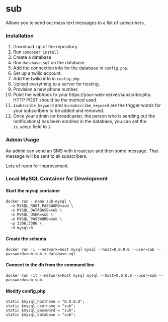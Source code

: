 sub
===
Allows you to send out mass text messages to a list of subscribers.

### Installation

1) Download zip of the repository.
2) Run `composer install`
3) Create a database
4) Run `database.sql` on the database.
5) Add the connection info for the database in `config.php`.
6) Set up a twilio account.
7) Add the twilio info in `config.php`.
8) Upload everything to a server for hosting.
9) Provision a new phone number.
10) Point the webhook to your https://your-web-server/subscribe.php.  HTTP POST should be the method used.
11) `$subscribe_keyword` and `$unsubscribe_keyword` are the trigger words for your subscribers to be added and removed.
12) Once your admin (or broadcaster, the person who is sending out the notifications) has been enrolled in the database, you can set the `is_admin` field to `1`.

### Admin Usage
An admin can send an SMS with `broadcast` and then some message.  That message will be sent to all subscribers.

Lots of room for improvement.

### Local MySQL Container for Development
#### Start the mysql container
```
docker run --name sub-mysql \
  -e MYSQL_ROOT_PASSWORD=sub \
  -e MYSQL_DATABASE=sub \
  -e MYSQL_USER=sub \
  -e MYSQL_PASSWORD=sub \
  -p 3306:3306 \
  -d mysql:8
```

#### Create the schema
```
docker run -i --network=host mysql mysql --host=0.0.0.0 --user=sub --password=sub sub < database.sql
```

#### Connect to the db from the command line
```
docker run -it --network=host mysql mysql --host=0.0.0.0 --user=sub --password=sub sub
```

#### Modify config.php
```
static $mysql_hostname = "0.0.0.0";
static $mysql_username = "sub";
static $mysql_password = "sub";
static $mysql_database = "sub";
```
